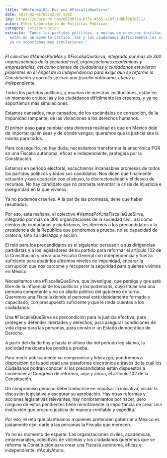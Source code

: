 ```yaml
---
title: "#Reforma102: Por una #FiscalíaQueSirva"
date: 2017-02-01T02:42:07.550Z
img: https://ucarecdn.com/66730f2a-b75e-4565-a78f-1d8bf261b711/
autor: Ethos Laboratorio de Políticas Públicas
category: anticorrupcion
extracto: "Todos los partidos políticos, y muchas de nuestras instituciones,
  están en un momento crítico: las y los ciudadanos difícilmente les creemos, y
  ya no soportamos más simulaciones."
---
```

*El colectivo #VamosPorMás y #FiscalíaQueSirva, integrado por más de 300 organizaciones de la sociedad civil, organizaciones académicas y empresariales, así como cientos de ciudadanas y ciudadanos estuvieron presentes en el Ángel de la Independencia para exigir que se reforme la Constitución y con ello se cree una fiscalía autónoma, eficaz e independiente.*

Todos los partidos políticos, y muchas de nuestras instituciones, están en un momento crítico: las y los ciudadanos difícilmente les creemos, y ya no soportamos más simulaciones.

Estamos cansados, muy cansados, de los escándalos de corrupción, de la impunidad rampante, de las violaciones a los derechos humanos.

El primer paso para cambiar esta dolorosa realidad es que en México deje de importar quién seas y de dónde vengas; queremos que la justicia sea la misma para todos.

Para conseguirlo, no hay duda, necesitamos transformar la anacrónica PGR en una Fiscalía autónoma, eficaz e independiente, protegida por la Constitución.

Estamos en periodo electoral, escuchamos incansables promesas de todos los partidos políticos y todos sus candidatos. Nos dicen que finalmente actuarán y que acabarán con el abuso, la discrecionalidad y el desvío de recursos. No hay candidato que no prometa remontar la crisis de injusticia e inseguridad en la que vivimos.

Ya no podemos creerles. A la par de las promesas, tiene que haber resultados.

Por eso, esta mañana, el colectivo #VamosPorUnaFiscalíaQueSirva, integrado por más de 300 organizaciones de la sociedad civil, así como cientos de ciudadanas y ciudadanos, les decimos a los precandidatos a la presidencia de la República que pondremos a prueba, no su capacidad de oratoria, sino su liderazgo y acción.

El reto para los precandidatos es el siguiente: persuadir a sus dirigencias partidistas y a los legisladores de su partido para reformar el artículo 102 de la Constitución y crear una Fiscalía General con independencia y fuerza suficiente para abatir los altísimos niveles de impunidad, encarar la corrupción que nos carcome y recuperar la seguridad para quienes vivimos en México.

Necesitamos una #FiscalíaQueSirva, que investigue, que persiga y que esté libre de la influencia de los políticos y los poderosos, cuyo titular sea una persona competente y no un aliado político del gobierno en turno. Queremos una Fiscalía donde el personal esté debidamente formado y capacitado, con presupuesto suficiente y que le rinda cuentas a los ciudadanos.

Una #FiscalíaQueSirva es precondición para la justicia efectiva, para proteger y defender libertades y derechos, para asegurar condiciones de vida digna para las personas, para construir un Estado democrático de Derecho.

A partir del día de hoy y hasta el último día del periodo legislativo, la sociedad mexicana los pondrá a prueba.

Para medir públicamente su compromiso y liderazgo, pondremos a disposición de la sociedad una plataforma electrónica a través de la cual los ciudadanos podrán conocer si los precandidatos están dispuestos a convencer al Congreso de reformar, aquí y ahora, el artículo 102 de la Constitución.

Un compromiso genuino debe traducirse en impulsar la iniciativa, iniciar la discusión legislativa y asegurar su aprobación. Hay otras reformas y acciones legislativas relevantes, hay nombramientos por hacer, pero ninguno de estos pendientes tiene remotamente la importancia de crear una institución que procure justicia de manera confiable y expedita.

Por eso, el reto que planteamos a quienes pretenden gobernar a México es justamente ese: darle a las personas la Fiscalía que merecen.

Ya no es momento de esperar. Las organizaciones civiles, académicas, empresariales, colectivos de víctimas y los ciudadanos queremos que se reforme la Constitución para crear una Fiscalía autónoma, eficaz e independiente, #AquíyAhora.